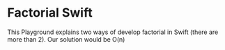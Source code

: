 # Factorial Swift
This Playground explains two ways of develop factorial in Swift (there are more than 2). Our solution would be O(n)
